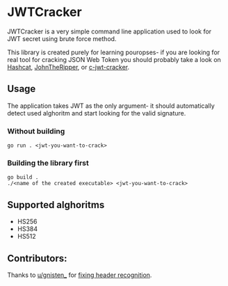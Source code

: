 # JWTCracker

JWTCracker is a very simple command line application used to look for JWT secret using brute force method.

This library is created purely for learning pouropses- if you are looking for real tool for cracking JSON Web Token
you should probably take a look on [Hashcat](https://github.com/hashcat/hashcat), [JohnTheRipper](https://github.com/magnumripper/JohnTheRipper),
or [c-jwt-cracker](https://github.com/brendan-rius/c-jwt-cracker).

## Usage

The application takes JWT as the only argument- it should automatically detect used alghoritm and start looking for the valid signature.

### Without building

```shell
go run . <jwt-you-want-to-crack>
```

### Building the library first

```shell
go build .
./<name of the created executable> <jwt-you-want-to-crack>
```

## Supported alghoritms

- HS256
- HS384
- HS512

## Contributors:
Thanks to [u/gnisten_](https://www.reddit.com/user/gnisten_/) for [fixing header recognition](https://www.reddit.com/r/golang/comments/gcrsmv/i_wrote_an_app_for_cracking_jwt_as_my_first/fpe45bo/).
